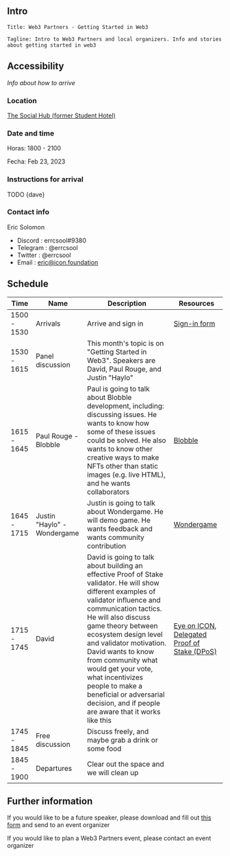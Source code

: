 ## Intro

```
Title: Web3 Partners - Getting Started in Web3

Tagline: Intro to Web3 Partners and local organizers. Info and stories about getting started in web3 
```

## Accessibility

*Info about how to arrive*

### Location

[The Social Hub (former Student Hotel)](https://tourmkr.com/F1MaEBZ1nE/31034702p&315.41h&82.39t)

### Date and time

Horas: 1800 - 2100

Fecha: Feb 23, 2023

### Instructions for arrival

TODO {dave}

### Contact info

Eric Solomon
- Discord : errcsool#9380
- Telegram : @errcsool
- Twitter : @errcsool
- Email : eric@icon.foundation

## Schedule

| Time         | Name      | Description      | Resources          |
|--------------|-----------|------------------|--------------------|
| 1500 - 1530  | Arrivals  | Arrive and sign in | [Sign-in form]() |
| 1530 - 1615| Panel discussion | This month's topic is on "Getting Started in Web3". Speakers are David, Paul Rouge, and Justin "Haylo" | |
| 1615 - 1645 | Paul Rouge - Blobble | Paul is going to talk about Blobble development, including: discussing issues. He wants to know how some of these issues could be solved. He also wants to know other creative ways to make NFTs other than static images (e.g. live HTML), and he wants collaborators | [Blobble](https://twitter.com/blobbleworld)|
| 1645 - 1715 | Justin "Haylo" - Wondergame | Justin is going to talk about Wondergame. He will demo game. He wants feedback and wants community contribution | [Wondergame](https://wonder.game) |
| 1715 - 1745 | David | David is going to talk about building an effective Proof of Stake validator. He will show different examples of validator influence and communication tactics. He will also discuss game theory between ecosystem design level and validator motivation. David wants to know from community what would get your vote, what incentivizes people to make a beneficial or adversarial decision, and if people are aware that it works like this | [Eye on ICON](https://twitter.com/EyeonIcon1), [Delegated Proof of Stake (DPoS)](https://www.geeksforgeeks.org/delegated-proof-of-stake/) |
| 1745 - 1845 | Free discussion | Discuss freely, and maybe grab a drink or some food | |
| 1845 - 1900 | Departures | Clear out the space and we will clean up| |

## Further information

If you would like to be a future speaker, please download and fill out [this form](https://github.com/ingenierias-lentas/plantilla-de-eventos/blob/main/templates/speaker-onboard-template.md) and send to an event organizer

If you would like to plan a Web3 Partners event, please contact an event organizer